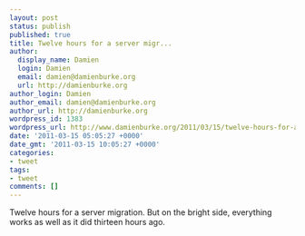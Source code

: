 ```yaml
---
layout: post
status: publish
published: true
title: Twelve hours for a server migr...
author:
  display_name: Damien
  login: Damien
  email: damien@damienburke.org
  url: http://damienburke.org
author_login: Damien
author_email: damien@damienburke.org
author_url: http://damienburke.org
wordpress_id: 1383
wordpress_url: http://www.damienburke.org/2011/03/15/twelve-hours-for-a-server-migr/
date: '2011-03-15 05:05:27 +0000'
date_gmt: '2011-03-15 10:05:27 +0000'
categories:
- tweet
tags:
- tweet
comments: []
---
```

<p>Twelve hours for a server migration. But on the bright side, everything works as well as it did thirteen hours ago.</p>
